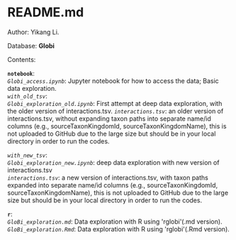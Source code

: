 # README.md

Author: Yikang Li.   

Database: **Globi**

Contents:  

**`notebook`**:   
*`Globi_access.ipynb`*: Jupyter notebook for how to access the data; Basic data exploration.   
*`with_old_tsv`*:   
   *`Globi_exploration_old.ipynb`*: First attempt at deep data exploration, with the older version of interactions.tsv. 
   *`interactions.tsv`*: an older version of interactions.tsv, without expanding taxon paths into separate name/id columns (e.g., sourceTaxonKingdomId, sourceTaxonKingdomName), this is not uploaded to GitHub due to the large size but should be in your local directory in order to run the codes.  
   
*`with_new_tsv`*:   
   *`Globi_exploration_new.ipynb`*: deep data exploration with new version of interactions.tsv  
   *`interactions.tsv`*: a new version of interactions.tsv, with taxon paths expanded into separate name/id columns (e.g., sourceTaxonKingdomId, sourceTaxonKingdomName), this is not uploaded to GitHub due to the large size but should be in your local directory in order to run the codes.  

**`r`**:   
*`GloBi_exploration.md`*: Data exploration with R using 'rglobi'(.md version).  
*`GloBi_exploration.Rmd`*: Data exploration with R using 'rglobi'(.Rmd version).
